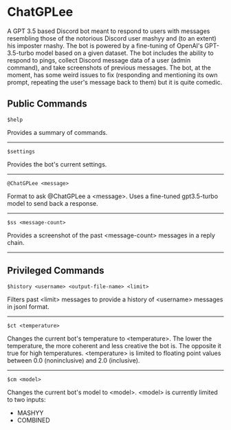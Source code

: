 # ChatGPLee
A GPT 3.5 based Discord bot meant to respond to users with messages resembling those of the notorious Discord user mashyy and (to an extent) his imposter rnashy. The bot is powered by a fine-tuning of OpenAI's GPT-3.5-turbo model based on a given dataset. The bot includes the ability to respond to pings, collect Discord message data of a user (admin command), and take screenshots of previous messages. The bot, at the moment, has some weird issues to fix (responding and mentioning its own prompt, repeating the user's message back to them) but it is quite comedic.

## Public Commands

```
$help
```
Provides a summary of commands.

<hr>

```
$settings
```
Provides the bot's current settings.

<hr>

```
@ChatGPLee <message>
```
Format to ask @ChatGPLee a \<message\>. Uses a fine-tuned gpt3.5-turbo model to send back a response.

<hr>

```
$ss <message-count>
```
Provides a screenshot of the past \<message-count\> messages in a reply chain.

<hr>

## Privileged Commands

```
$history <username> <output-file-name> <limit>
```
Filters past \<limit\> messages to provide a history of \<username\> messages in jsonl format.

<hr>

```
$ct <temperature>
```
Changes the current bot's temperature to \<temperature\>.
The lower the temperature, the more coherent and less creative the bot is. The opposite it true for high temperatures.
\<temperature\> is limited to floating point values between 0.0 (noninclusive) and 2.0 (inclusive).

<hr>

```
$cm <model>
```
Changes the current bot's model to \<model\>.
\<model\> is currently limited to two inputs:
- MASHYY
- COMBINED